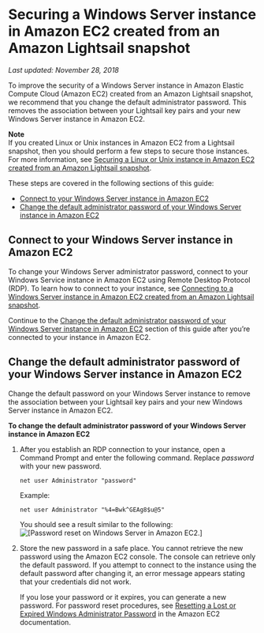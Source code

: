# Securing a Windows Server instance in Amazon EC2 created from an Amazon Lightsail snapshot<a name="amazon-lightsail-securing-windows-server-amazon-ec2-instances"></a>

 *Last updated: November 28, 2018* 

To improve the security of a Windows Server instance in Amazon Elastic Compute Cloud \(Amazon EC2\) created from an Amazon Lightsail snapshot, we recommend that you change the default administrator password\. This removes the association between your Lightsail key pairs and your new Windows Server instance in Amazon EC2\.

**Note**  
If you created Linux or Unix instances in Amazon EC2 from a Lightsail snapshot, then you should perform a few steps to secure those instances\. For more information, see [Securing a Linux or Unix instance in Amazon EC2 created from an Amazon Lightsail snapshot](amazon-lightsail-securing-linux-unix-amazon-ec2-instances.md)\.

These steps are covered in the following sections of this guide:
+ [Connect to your Windows Server instance in Amazon EC2](#connect-to-your-windows-server-instance-in-ec2)
+ [Change the default administrator password of your Windows Server instance in Amazon EC2](#change-the-password-of-your-windows-server-instance-in-ec2)

## Connect to your Windows Server instance in Amazon EC2<a name="connect-to-your-windows-server-instance-in-ec2"></a>

To change your Windows Server administrator password, connect to your Windows Service instance in Amazon EC2 using Remote Desktop Protocol \(RDP\)\. To learn how to connect to your instance, see [Connecting to a Windows Server instance in Amazon EC2 created from an Amazon Lightsail snapshot](amazon-lightsail-connecting-to-windows-server-amazon-ec2-instances.md)\.

Continue to the [Change the default administrator password of your Windows Server instance in Amazon EC2](#change-the-password-of-your-windows-server-instance-in-ec2) section of this guide after you’re connected to your instance in Amazon EC2\.

## Change the default administrator password of your Windows Server instance in Amazon EC2<a name="change-the-password-of-your-windows-server-instance-in-ec2"></a>

Change the default password on your Windows Server instance to remove the association between your Lightsail key pairs and your new Windows Server instance in Amazon EC2\.

**To change the default administrator password of your Windows Server instance in Amazon EC2**

1. After you establish an RDP connection to your instance, open a Command Prompt and enter the following command\. Replace *password* with your new password\.

   ```
   net user Administrator "password"
   ```

   Example:

   ```
   net user Administrator "%4=Bwk^GEAg8$u@5"
   ```

   You should see a result similar to the following:  
![\[Password reset on Windows Server in Amazon EC2.\]](https://d9yljz1nd5001.cloudfront.net/en_us/b380b072d417d05346bbc87239d4fd76/images/amazon-lightsail-ec2-window-server-password-reset.png)

1. Store the new password in a safe place\. You cannot retrieve the new password using the Amazon EC2 console\. The console can retrieve only the default password\. If you attempt to connect to the instance using the default password after changing it, an error message appears stating that your credentials did not work\.

   If you lose your password or it expires, you can generate a new password\. For password reset procedures, see [Resetting a Lost or Expired Windows Administrator Password](https://docs.aws.amazon.com/AWSEC2/latest/WindowsGuide/ResettingAdminPassword.html) in the Amazon EC2 documentation\.